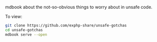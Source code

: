 mdbook about the not-so-obvious things to worry about in unsafe code.

To view:

```sh
git clone https://github.com/exphp-share/unsafe-gotchas
cd unsafe-gotchas
mdbook serve --open
```
